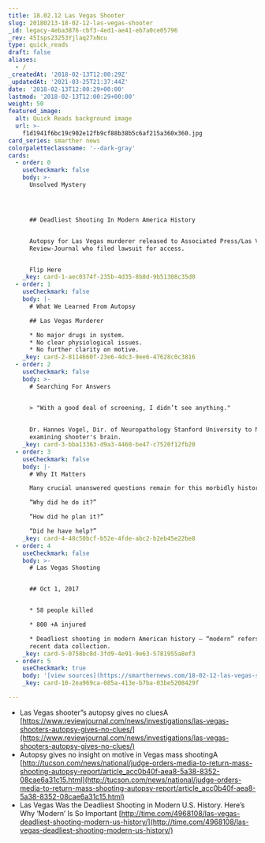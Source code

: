 ```yaml
---
title: 18.02.12 Las Vegas Shooter
slug: 20180213-18-02-12-las-vegas-shooter
_id: legacy-4eba3876-cbf3-4ed1-ae41-eb7a0ce05796
_rev: 45Isps23253Yjlaq27xNcu
type: quick_reads
draft: false
aliases:
  - /
_createdAt: '2018-02-13T12:00:29Z'
_updatedAt: '2021-03-25T21:37:44Z'
date: '2018-02-13T12:00:29+00:00'
lastmod: '2018-02-13T12:00:29+00:00'
weight: 50
featured_image:
  alt: Quick Reads background image
  url: >-
    f1d1941f6bc19c902e12fb9cf88b38b5c6af215a360x360.jpg
card_series: smarther news
colorpaletteclassname: '--dark-gray'
cards:
  - order: 0
    useCheckmark: false
    body: >-
      Unsolved Mystery




      ## Deadliest Shooting In Modern America History


      Autopsy for Las Vegas murderer released to Associated Press/Las Vegas
      Review-Journal who filed lawsuit for access.


      Flip Here
    _key: card-1-aec0374f-235b-4d35-8b8d-9b51308c35d0
  - order: 1
    useCheckmark: false
    body: |-
      # What We Learned From Autopsy

      ## Las Vegas Murderer

      * No major drugs in system.
      * No clear physiological issues.
      * No further clarity on motive.
    _key: card-2-8114660f-23e6-4dc3-9ee6-47628c0c3816
  - order: 2
    useCheckmark: false
    body: >-
      # Searching For Answers


      > "With a good deal of screening, I didn’t see anything."  
        
        
      Dr. Hannes Vogel, Dir. of Neuropathology Stanford University to NYT about
      examining shooter's brain.
    _key: card-3-bba13363-d9a3-4460-be47-c7520f12fb20
  - order: 3
    useCheckmark: false
    body: |-
      # Why It Matters

      Many crucial unanswered questions remain for this morbidly historic crime:

      “Why did he do it?”

      “How did he plan it?”

      “Did he have help?”
    _key: card-4-48c50bcf-b52e-4fde-abc2-b2eb45e22be8
  - order: 4
    useCheckmark: false
    body: >-
      # Las Vegas Shooting


      ## Oct 1, 2017


      * 58 people killed

      * 800 +A injured

      * Deadliest shooting in modern American history – “modern” refers to
      recent data collection.
    _key: card-5-0758bc8d-3fd9-4e91-9e63-5781955a8ef3
  - order: 5
    useCheckmark: true
    body: '[view sources](https://smarthernews.com/18-02-12-las-vegas-shooter/)'
    _key: card-10-2ea969ca-085a-413e-b7ba-03be5208429f

---
```

* Las Vegas shooter”s autopsy gives no cluesA [https://www.reviewjournal.com/news/investigations/las-vegas-shooters-autopsy-gives-no-clues/](https://www.reviewjournal.com/news/investigations/las-vegas-shooters-autopsy-gives-no-clues/)
* Autopsy gives no insight on motive in Vegas mass shootingA [http://tucson.com/news/national/judge-orders-media-to-return-mass-shooting-autopsy-report/article_acc0b40f-aea8-5a38-8352-08cae6a31c15.html](http://tucson.com/news/national/judge-orders-media-to-return-mass-shooting-autopsy-report/article_acc0b40f-aea8-5a38-8352-08cae6a31c15.html)
* Las Vegas Was the Deadliest Shooting in Modern U.S. History. Here’s Why ‘Modern’ Is So Important [http://time.com/4968108/las-vegas-deadliest-shooting-modern-us-history/](http://time.com/4968108/las-vegas-deadliest-shooting-modern-us-history/)
